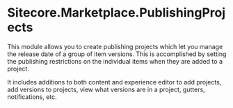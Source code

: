 # Sitecore.Marketplace.PublishingProjects

This module allows you to create publishing projects which let you manage the release date of a group of item versions.  This is accomplished by setting the publishing restrictions on the individual items when they are added to a project.

It includes additions to both content and experience editor to add projects, add versions to projects, view what versions are in a project, gutters, notifications, etc.
